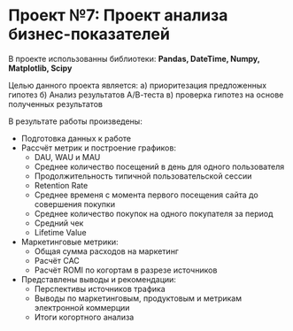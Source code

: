 # Проект №7: Проект анализа бизнес-показателей

В проекте использованны библиотеки:
**Pandas, DateTime, Numpy, Matplotlib, Scipy**

Целью данного проекта является: а) приоритезация предложенных гипотез б) Анализ результатов А/В-теста в) проверка гипотез на основе полученных результатов

В результате работы произведены:
- Подготовка данных к работе
- Рассчёт метрик и построение графиков:
  - DAU, WAU и MAU
  - Среднее количество посещений в день для одного пользователя
  - Продолжительность типичной пользовательской сессии
  - Retention Rate
  - Среднее временя с момента первого посещения сайта до совершения покупки
  - Среднее количество покупок на одного покупателя за период
  - Средний чек
  - Lifetime Value
- Маркетинговые метрики:
  - Общая сумма расходов на маркетинг
  - Расчёт CAC
  - Расчёт ROMI по когортам в разрезе источников
- Представлены выводы и рекомендации:
  - Перспективы источников трафика
  - Выводы по маркетинговым, продуктовым и метрикам электронной коммерции
  - Итоги когортного анализа
